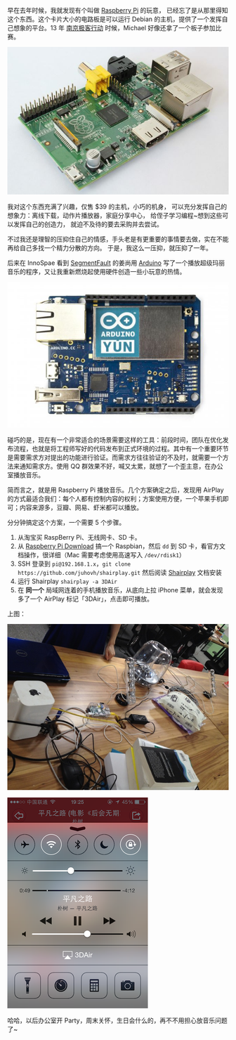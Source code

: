 

早在去年时候，我就发现有个叫做 [Raspberry Pi][] 的玩意，
已经忘了是从那里得知这个东西。这个卡片大小的电路板是可以运行
Debian 的主机，提供了一个发挥自己想象的平台。13 年 [南京极客行动][]
时候，Michael 好像还拿了一个板子参加比赛。

![RaspberryPi.jpg](/images/upload_dropbox/201407/RaspberryPi.jpg)

我对这个东西充满了兴趣，仅售 $39 的主机，小巧的机身，
可以充分发挥自己的想象力：离线下载，动作片播放器，家庭分享中心，
给侄子学习编程~想到这些可以发挥自己的创造力，
就迫不及待的要去采购并去尝试。

不过我还是理智的压抑住自己的情感，手头老是有更重要的事情要去做，实在不能再给自己多找一个精力分散的方向。
于是，我这么一压抑，就压抑了一年。

后来在 InnoSpae 看到 [SegmentFault][] 的姜尚用 [Arduino][]
写了一个播放超级玛丽音乐的程序，又让我重新燃烧起使用硬件创造一些小玩意的热情。

![4f42dcf03f067e12fe5c156e2af1373b.image.538x354.jpg](/images/upload_dropbox/201407/4f42dcf03f067e12fe5c156e2af1373b.image.538x354.jpg)

碰巧的是，现在有一个非常适合的场景需要这样的工具：前段时间，团队在优化发布流程，也就是将工程师写好的代码发布到正式环境的过程。其中有一个重要环节是需要需求方对提出的功能进行验证。而需求方往往验证的不及时，就需要一个方法来通知需求方。使用 QQ 群效果不好，喊又太累，就想了一个歪主意，在办公室播放音乐。

简而言之，就是用 Raspberry Pi 播放音乐。几个方案确定之后，发现用 AirPlay 的方式最适合我们：每个人都有控制内容的权利；方案使用方便，一个苹果手机即可；内容来源多，豆瓣、网易、虾米都可以播放。

分分钟搞定这个方案，一个需要 5 个步骤。

1. 从淘宝买 RaspBerry Pi、无线网卡、SD 卡。
1. 从 [Raspberry Pi Download][] 搞一个 Raspbian，然后 `dd` 到 SD 卡，看官方文档操作，很详细（Mac 需要考虑使用高速写入 `/dev/rdisk1`）
1. SSH 登录到 `pi@192.168.1.x`，`git clone https://github.com/juhovh/shairplay.git` 然后阅读 [Shairplay][] 文档安装
1. 运行 Shairplay `shairplay -a 3DAir`
1. 在 **同一个** 局域网连着的手机播放音乐，从底向上拉 iPhone 菜单，就会发现多了一个 AirPlay 标记「3DAir」，点击即可播放。

上图：

![2014-07-15 19.43.16.jpg](/images/upload_dropbox/201407/2014-07-15%2019.43.16.jpg)

![2014-07-16 19.25.33.png](/images/upload_dropbox/201407/2014-07-16%2019.25.33.png)

哈哈，以后办公室开 Party，周末关怀，生日会什么的，再不不用担心放音乐问题了~

[Raspberry Pi]: http://www.raspberrypi.org/

[SegmentFault]: http://segmentfault.com/
[南京极客行动]: http://geekon.geekstack.org/
[Arduino]: http://www.arduino.cc/
[Raspberry Pi Download]: http://www.raspberrypi.org/downloads/
[Shairplay]: https://github.com/juhovh/shairplay

